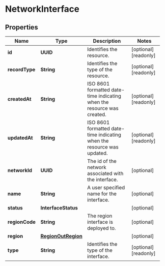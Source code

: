 

# NetworkInterface


## Properties

| Name | Type | Description | Notes |
|------------ | ------------- | ------------- | -------------|
|**id** | **UUID** | Identifies the resource. |  [optional] [readonly] |
|**recordType** | **String** | Identifies the type of the resource. |  [optional] [readonly] |
|**createdAt** | **String** | ISO 8601 formatted date-time indicating when the resource was created. |  [optional] [readonly] |
|**updatedAt** | **String** | ISO 8601 formatted date-time indicating when the resource was updated. |  [optional] [readonly] |
|**networkId** | **UUID** | The id of the network associated with the interface. |  [optional] |
|**name** | **String** | A user specified name for the interface. |  [optional] |
|**status** | **InterfaceStatus** |  |  [optional] |
|**regionCode** | **String** | The region interface is deployed to. |  [optional] |
|**region** | [**RegionOutRegion**](RegionOutRegion.md) |  |  [optional] |
|**type** | **String** | Identifies the type of the interface. |  [optional] [readonly] |



